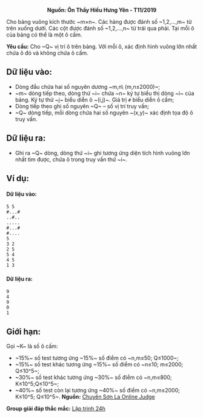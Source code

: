 **<center>Nguồn: Ôn Thầy Hiếu Hưng Yên - T11/2019</center>**

Cho bảng vuông kích thước ~m×n~. Các hàng được đánh số ~1,2,…,m~ từ trên xuống dưới. Các cột được đánh số ~1,2,…,n~ từ trái qua phải. Tại mỗi ô của bảng có thể là một ô cấm.

**Yêu cầu:** Cho ~Q~ vị trí ô trên bảng. Với mỗi ô, xác định hình vuông lớn nhất chứa ô đó và không chứa ô cấm.

## Dữ liệu vào:
- Dòng đầu chứa hai số nguyên dương ~m,n\ (m,n≤2000)~;
- ~m~ dòng tiếp theo, dòng thứ ~i~ chứa ~n~ ký tự biểu thị dòng ~i~ của bảng. Ký tự thứ ~j~ biểu diễn ô ~(i,j)~. Giá trị `#` biểu diễn ô cấm;
- Dòng tiếp theo ghi số nguyên ~Q~ – số vị trí truy vấn;
- ~Q~ dòng tiếp, mỗi dòng chứa hai số nguyên ~(x,y)~ xác định tọa độ ô truy vấn.

## Dữ liệu ra:
- Ghi ra ~Q~ dòng, dòng thứ ~i~ ghi tương ứng diện tích hình vuông lớn nhất tìm được, chứa ô trong truy vấn thứ ~i~.

## Ví dụ:
#### Dữ liệu vào:
```
5 5
#...#
..#..
.....
#...#
#....
5
3 2
2 5
5 4
4 5
1 3
```

#### Dữ liệu ra:
```
9
4
9
0
1
```

## Giới hạn:
Gọi ~K~ là số ô cấm:
- ~15\%~ số test tương ứng ~15\%~ số điểm có ~n,m≤50; Q≤1000~;
- ~15\%~ số test khác tương ứng ~15\%~ số điểm có ~n≤10; m≤2000; Q≤10^5~;
- ~30\%~ số test khác tương ứng ~30\%~ số điểm có ~n,m≤800; K≤10^5;Q≤10^5~;
- ~40\%~ số test còn lại tương ứng ~40\%~ số điểm có ~n,m≤2000; K≤10^5; Q≤10^5~.
**Nguồn:** [Chuyên Sơn La Online Judge](http://csloj.ddns.net/)

**Group giải đáp thắc mắc:** [Lập trình 24h](https://www.facebook.com/groups/1386904321519984)